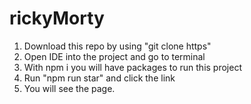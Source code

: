 # rickyMorty

1. Download this repo by using "git clone https"
2. Open IDE into the project and go to terminal
3. With npm i you will have packages to run this project
4. Run "npm run star" and click the link
5. You will see the page.
